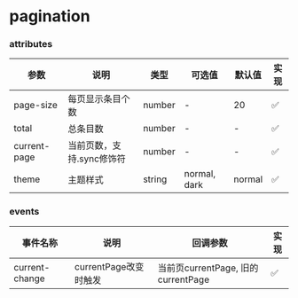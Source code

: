 # pagination

### attributes
| 参数      | 说明          | 类型      | 可选值                           | 默认值  | 实现 |
|---------- |-------------- |---------- |--------------------------------  |-------- |-------- |
| page-size | 每页显示条目个数 | number | - | 20 | ✅ |
| total | 总条目数 | number | - | - | ✅ |
| current-page | 当前页数，支持.sync修饰符 | number | - | - | ✅ |
| theme | 主题样式 | string | normal, dark | normal | ✅ |

### events
| 事件名称 | 说明 | 回调参数 | 实现 |
|---------|--------|---------|-------- |
| current-change | currentPage改变时触发 | 当前页currentPage, 旧的currentPage | ✅ |
